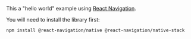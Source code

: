 This a "hello world" example using [React Navigation](https://reactnative.dev/docs/navigation).

You will need to install the library first:
```
npm install @react-navigation/native @react-navigation/native-stack
```

